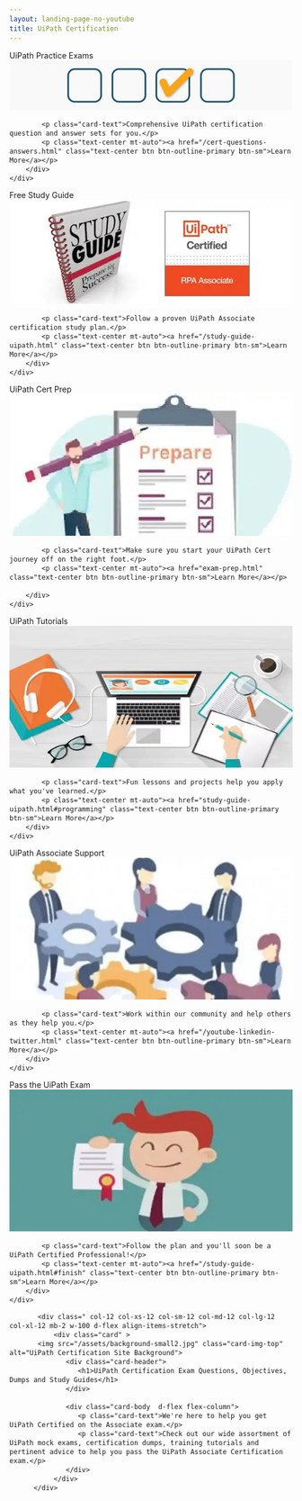 ```yaml
---
layout: landing-page-no-youtube
title: UiPath Certification
---
```

<div class="row">

 
  <div class=" col-12 col-xs-12 col-sm-6 col-md-6 col-lg-4 col-xl-4 mb-2  d-flex align-items-stretch">
						<div class="card" >
						<div class="card-header">UiPath Practice Exams</div>
								       <picture>
    <source srcset="/assets/practice.webp" media="(min-width: 1200px)">
    <source srcset="/assets/practice.webp" media="(min-width: 992px)">
    <source srcset="/assets/practice.webp" media="(min-width: 768px)">
    <source srcset="/assets/uipath-exam-questions-answers.webp" media="(min-width: 576px)">
    <img src="/assets/uipath-exam-questions-answers.webp" class="img-fluid" alt="UiPath Exam Questions Answered">
</picture>
		<div class="card-body  d-flex flex-column">
			
			<p class="card-text">Comprehensive UiPath certification question and answer sets for you.</p>
			<p class="text-center mt-auto"><a href="/cert-questions-answers.html" class="text-center btn btn-outline-primary btn-sm">Learn More</a></p>
		</div>
	</div>
 </div>
 
  <div class=" col-12 col-xs-12 col-sm-6 col-md-6 col-lg-4 col-xl-4 mb-2  d-flex align-items-stretch">
						<div class="card" >
						<div class="card-header">Free Study Guide</div>
								       <picture>
    <source srcset="/assets/study.webp" media="(min-width: 1200px)">
    <source srcset="/assets/study.webp" media="(min-width: 992px)">
    <source srcset="/assets/study.webp" media="(min-width: 768px)">
    <source srcset="/assets/uipath-certification-study-guide.webp" media="(min-width: 576px)">
    <img src="/assets/uipath-certification-study-guide.webp" class="img-fluid" alt="UiPath Cert Study Guide">
</picture>
		<div class="card-body  d-flex flex-column">
			
			<p class="card-text">Follow a proven UiPath Associate certification study plan.</p>
			<p class="text-center mt-auto"><a href="/study-guide-uipath.html" class="text-center btn btn-outline-primary btn-sm">Learn More</a></p>
		</div>
	</div>
 </div>
 
 
 <div class=" col-12 col-xs-12 col-sm-6 col-md-6 col-lg-4 col-xl-4 mb-2  d-flex align-items-stretch">
	<div class="card" >
	<div class="card-header">UiPath Cert Prep</div>
	<img src="/assets/prepare.webp" class="card-img-top" alt="uipath cert prep">
		<div class="card-body  d-flex flex-column">
		
			<p class="card-text">Make sure you start your UiPath Cert journey off on the right foot.</p>
			<p class="text-center mt-auto"><a href="exam-prep.html" class="text-center btn btn-outline-primary btn-sm">Learn More</a></p>
			
		</div>
	</div>
			
 </div>


  <div class=" col-12 col-xs-12 col-sm-6 col-md-6 col-lg-4 col-xl-4 mb-2  d-flex align-items-stretch">
	<div class="card" >
	<div class="card-header">UiPath Tutorials</div>
	<img src="/assets/apply.webp" class="card-img-top" alt="uipath tutorials">
		<div class="card-body  d-flex flex-column">
			
			<p class="card-text">Fun lessons and projects help you apply what you've learned.</p>
			<p class="text-center mt-auto"><a href="study-guide-uipath.html#programming" class="text-center btn btn-outline-primary btn-sm">Learn More</a></p>
		</div>
	</div>
			
 </div>
 <div class=" col-12 col-xs-12 col-sm-6 col-md-6 col-lg-4 col-xl-4 mb-2  d-flex align-items-stretch">
						<div class="card" >
						<div class="card-header">UiPath Associate Support</div>
		<img src="/assets/collaborate.webp" class="card-img-top" alt="UiPath on YouTube">
		<div class="card-body  d-flex flex-column">
			
			<p class="card-text">Work within our community and help others as they help you.</p>
			<p class="text-center mt-auto"><a href="/youtube-linkedin-twitter.html" class="text-center btn btn-outline-primary btn-sm">Learn More</a></p>
		</div>
	</div>
 </div>
 <div class=" col-12 col-xs-12 col-sm-6 col-md-6 col-lg-4 col-xl-4 mb-2  d-flex align-items-stretch">
						<div class="card" >
		<div class="card-header">Pass the UiPath Exam</div>
		<img src="/assets/pass.webp" class="card-img-top" alt="pass UiPath Associate Exam">
		<div class="card-body  d-flex flex-column">
			
			<p class="card-text">Follow the plan and you'll soon be a UiPath Certified Professional!</p>
			<p class="text-center mt-auto"><a href="/study-guide-uipath.html#finish" class="text-center btn btn-outline-primary btn-sm">Learn More</a></p>
		</div>
	</div>
 </div>
 
 	       <div class=" col-12 col-xs-12 col-sm-12 col-md-12 col-lg-12 col-xl-12 mb-2 w-100 d-flex align-items-stretch">
               <div class="card" >
	       <img src="/assets/background-small2.jpg" class="card-img-top" alt="UiPath Certification Site Background">
                  <div class="card-header">
                     <h1>UiPath Certification Exam Questions, Objectives, Dumps and Study Guides</h1>
                  </div>
		  
                  <div class="card-body  d-flex flex-column">
                     <p class="card-text">We're here to help you get UiPath Certified on the Associate exam.</p>
                     <p class="card-text">Check out our wide assortment of UiPath mock exams, certification dumps, training tutorials and pertinent advice to help you pass the UiPath Associate Certification exam.</p>
                  </div>
               </div>
	      </div>
 
 
 

 
 
 
 
 
 </div>
